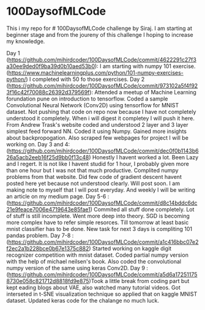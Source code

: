 # 100DaysofMLCode
This i my repo for # 100DaysofMLCode challenge by Siraj.
I am starting at beginner stage and from the joureny of this challenge I hoping to increase my knowledge.

Day 1 (https://github.com/mihirdcoder/100DaysofMLCode/commit/4622291c27f3a30ee9ded0f9ba39d0b10aed53b0): 
    I am starting with numpy 101 exercise.(https://www.machinelearningplus.com/python/101-numpy-exercises-python/) I completed     with 50 fo those exercises.
Day 2 (https://github.com/mihirdcoder/100DaysofMLCode/commit/973102a5f4f923f16c42f70088c26392d379569f):
    Attended a meetup of Machine Learning forundation pune on introduction to tensorflow. Coded a sample Convolutional Neural       Network (Conv2D) using tensorflow for MNIST dataset. Not pushing that code on repo now because I have not completely           understood it completely. When i will digest it completey I will push it here.
    From Andrew Trask's website coded and understood 2 layer and 3 layer simplest feed forward NN. Coded it using Numpy. Gained     more insights about backpropogation.
    Also scraped few webpages for project I will be working on.
Day 3 and 4: (https://github.com/mihirdcoder/100DaysofMLCode/commit/dec0f0b1143b626a5acb2eeb16f25d9bb0f13c48)
    Honestly I havent worked a lot. Been Lazy and I regert.
    It is not like I havent studid for 1 hour, I probably given more than one hour but I was not that much productive.             Complited numpy problems from that website. Did few code of gradient descent havent posted here yet because not understood     clearly. Will post soon.
    I am making note to myself that I will post everyday. And weekly I will be writing an article on my medium page.
Day 5-6 :(https://github.com/mihirdcoder/100DaysofMLCode/commit/d8c14bddc6dc21e9feace7006e4719643e85fae1) Commited all stuff            done completely. Lot of stuff is still incomplete. Went more deep into theory. SGD is becoming more complex have to            refer simple resorces. Till tomorrow at least basic mnist classifier has to be done. New task for next 3 days is                compliting 101 pandas problem.
Day 7-8 :(https://github.com/mihirdcoder/100DaysofMLCode/commit/a1c416bbc07e2f2ec2a1b228bce0b67e1375c882)
         Started working on kaggle digit recognizer competition with mnist dataset. Coded partial numpy version with the help            of michael neilsen's book. Also coded the convolutional numpy version of the same using keras Conv2D.
Day 9 : (https://github.com/mihirdcoder/100DaysofMLCode/commit/a5d6a172511758730e058c821712d8818fd9e875)Took a little break             from coding part but kept eading blogs about VAE, also watched many tutorial videos. Got interseted in t-SNE                   visualization technique so applied that on kaggle MNIST dataset. Updated keras code for the chalange no much luck.

